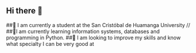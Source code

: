 ## Hi there 👋
##🔭 I am currently a student at the San Cristóbal de Huamanga University //
##🌱I am currently learning information systems, databases and programming in Python.
##🤔 I am looking to improve my skills and know what specialty I can be very good at
<!--
**JuanT147/JuanT147** is a ✨ _special_ ✨ repository because its `README.md` (this file) appears on your GitHub profile.

Here are some ideas to get you started:
- 🔭 I am currently a student at the San Cristóbal de Huamanga University
- 🌱I am currently learning information systems, databases and programming in Python.
- 🤔 I am looking to improve my skills and know what specialty I can be very good at

